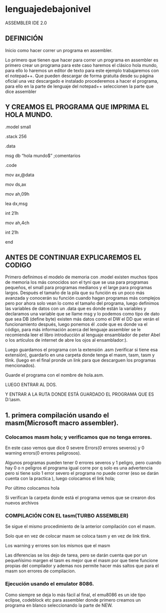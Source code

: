 # lenguajedebajonivel

ASSEMBLER IDE 2.0 


<h2 class="heading to-animate">DEFINICIÓN</h2>
<p> Inicio como hacer correr un programa en assembler.</p>
<p>Lo primero que tienen que hacer para  correr un programa en assembler es primero crear un programa para este caso haremos el clásico hola mundo, para ello lo haremos un editor de texto para este ejemplo trabajaremos con el notepad++.
Que pueden descargar de forma gratuita desde su página oficial una vez descargado e instalado procederemos a hacer el programa, para ello en la parte de lenguaje del notepad++ seleccionen la parte que dice assembler</p>

<h2 class="heading to-animate">Y CREAMOS EL PROGRAMA QUE IMPRIMA EL HOLA MUNDO.</h2>
<p> .model small</p>
<p>  .stack 256</p></p>
 <p> .data</p>
 <p> msg db “hola mundo$” ;comentarios</p>
 <p> .code</p></p>
 <p> mov ax,@data</p>
 <p> mov ds,ax</p></p>
 <p> mov ah,09h</p>
 <p> lea dx,msg</p>
 <p> int 21h</p>
 <p> mov ah,4ch</p>
 <p> int 21h</p>
 <p> end</p>
<h2 class= "heading to-animate">ANTES DE CONTINUAR EXPLICAREMOS EL CODIGO </h2>
<p> Primero definimos el modelo de memoria con .model existen muchos tipos de memoria los más conocidos son el tyni que se usa para programas pequeños, el small para programas medianos y el large para programas largos. Después el tamaño de la pila que su función es un poco más avanzada y conocerán su función cuando hagan programas más complejos pero por ahora solo vean lo como el tamaño del programa, luego definimos las variables de datos con un .data que es donde están la variables  y declaramos una variable que se llame msg y lo podemos como tipo de dato que sea DB (define byte) existen más datos como el DW el DD que verán el funcionamiento después, luego ponemos él .code que es donde va el código, para más información acerca del lenguaje assembler se le recomienda leer el libro introducción al lenguaje ensamblador de peter Abel o los artículos de internet de abre los ojos al ensamblador:).</p>
<p>Luego guardamos el programa con la extensión .asm (verificar si tiene esa extensión), guardarlo en una carpeta donde tenga el masm, tasm, tasm y tlink.  (luego en el final pronde un link para que descarguen los programas mencionados). </p>
<p> Guarde el programa con el nombre de hola.asm. </p>
<p> LUEGO ENTRAR AL DOS. </p>
<p>Y ENTRAR A LA RUTA DONDE ESTÁ GUARDADO EL PROGRAMA QUE ES D:\asm. </p>

<h2 class="heading to-animate"> 1.	primera compilación usando el masm(Microsoft macro assembler). </h2>
<h3> Colocamos masm hola; y verificamos que no tenga errores.</h3>
<p>En este caso vemos que dice 0 severe Errors(0 errores severos) y 0 warning errors(0 errores peligrosos).</p>
<p>Algunos programas pueden tener 0 errores severos y 1 peligro, pero cuando hay 0 o n peligros el programa igual corre por q solo es una advertencia pero si tiene solo 1 error severo el programa no puede correr (eso se darán cuenta con la practica   ), luego colocamos el link hola;</p>
<p> Por último colocamos hola </p>
 <p> Si verifican la carpeta donde está el programa vemos que se crearon dos nuevos archivos</p>
 
 <h3>	COMPILACIÓN CON EL tasm(TURBO ASSEMBLER) </h3>
<p>Se sigue el mismo procedimiento de la anterior compilación con el masm.</p>
<p>Solo que en vez de colocar masm se coloca tasm y en vez de link tlink.</p>
 <p>Los warning y errores son los mismos que el masm</p>
<p>Las diferencias se los dejo de tarea, pero se darán cuenta que por un pequeñísimo margen el tasm es mejor que el masm por que tiene funcione propias del compilador y ademas nos permite hacer más saltos que para el masm son errores de compilacion.</p>
<h3>Ejecución usando el emulator 8086. </h3>
<p>Como siempre se deja lo más fácil al final, el emu8086 es un ide tipo eclipse, codeblock etc para assembler donde primero creamos un programa en blanco seleccionando la parte de NEW.</p>




